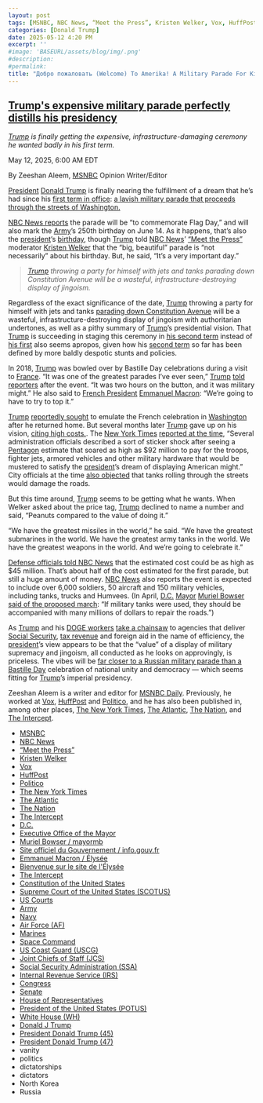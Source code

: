 ```yaml
---
layout: post
tags: [MSNBC, NBC News, “Meet the Press”, Kristen Welker, Vox, HuffPost, Politico, The New York Times, The Atlantic, The Nation, The Intercept, D.C., Executive Office of the Mayor, Muriel Bowser / mayormb, Site officiel du Gouvernement / info.gouv.fr, Emmanuel Macron / Élysée, Bienvenue sur le site de l’Élysée, The Intercept, Constitution of the United States, Supreme Court of the United States (SCOTUS), US Courts, Army, Navy, Air Force (AF), Marines, Space Command, US Coast Guard (USCG), Joint Chiefs of Staff (JCS), Social Security Administration (SSA), Internal Revenue Service (IRS), Congress, Senate, House of Representatives, President of the United States (POTUS), White House (WH), Donald J Trump, President Donald Trump (45), President Donald Trump (45), President Donald Trump (47), vanity, politics, dictatorships, dictators, North Korea, Russia]
categories: [Donald Trump]
date: 2025-05-12 4:20 PM
excerpt: ''
#image: 'BASEURL/assets/blog/img/.png'
#description:
#permalink:
title: "Добро пожаловать (Welcome) To Amerika! A Military Parade For King Trump"
---
```



## [Trump's expensive military parade perfectly distills his presidency](https://www.msnbc.com/opinion/msnbc-opinion/trump-military-parade-cost-birthday-rcna205872)

*[Trump](https://www.donaldjtrump.com/) is finally getting the expensive, infrastructure-damaging ceremony he wanted badly in his first term.*

May 12, 2025, 6:00 AM EDT

By Zeeshan Aleem, [MSNBC](https://www.msnbc.com/) Opinion Writer/Editor

[President](https://www.whitehouse.gov/) [Donald Trump](https://www.donaldjtrump.com/) is finally nearing the fulfillment of a dream that he’s had since his [first term in office](https://trumpwhitehouse.archives.gov/): [a lavish military parade that proceeds through the streets of Washington.](https://www.nbcnews.com/politics/trump-administration/trump-defends-high-cost-military-parade-peanuts-rcna204581)

[NBC News reports](https://www.nbcnews.com/politics/trump-administration/trump-defends-high-cost-military-parade-peanuts-rcna204581) the parade will be “to commemorate Flag Day,” and will also mark the [Army](https://www.army.mil/)’s 250th birthday on June 14. As it happens, that’s also the [president](https://www.whitehouse.gov/)’s [birthday](https://www.donaldjtrump.com/), though [Trump](https://www.donaldjtrump.com/) told [NBC News](https://www.nbcnews.com/)’ [“Meet the Press”](https://www.nbcnews.com/meet-the-press) moderator [Kristen Welker](https://www.nbcnews.com/author/kristen-welker-ncpn6396) that the “big, beautiful” parade is “not necessarily” about his birthday. But, he said, “It’s a very important day.”

> *[Trump](https://www.donaldjtrump.com/) throwing a party for himself with jets and tanks parading down Constitution Avenue will be a wasteful, infrastructure-destroying display of jingoism.*

Regardless of the exact significance of the date, [Trump](https://www.donaldjtrump.com/) throwing a party for himself with jets and tanks [parading down Constitution Avenue](https://www.axios.com/local/washington-dc/2025/05/09/trump-military-parade-route-concert-music) will be a wasteful, infrastructure-destroying display of jingoism with authoritarian undertones, as well as a pithy summary of [Trump](https://www.donaldjtrump.com/)’s presidential vision. That [Trump](https://www.donaldjtrump.com/) is succeeding in staging this ceremony in [his second term](https://www.whitehouse.gov/) instead of [his first](https://trumpwhitehouse.archives.gov/) also seems apropos, given how his [second term](https://www.whitehouse.gov/administration/donald-j-trump/) so far has been defined by more baldly despotic stunts and policies.

In 2018, [Trump](https://www.donaldjtrump.com/) was bowled over by Bastille Day celebrations during a visit to [France](https://www.info.gouv.fr/). “It was one of the greatest parades I’ve ever seen,” [Trump](https://www.donaldjtrump.com/) [told reporters](https://www.washingtonpost.com/politics/trumps-marching-orders-to-the-pentagon-plan-a-grand-military-parade/2018/02/06/9e19ca88-0b55-11e8-8b0d-891602206fb7_story.html) after the event. “It was two hours on the button, and it was military might.” He also said to [French President](https://www.elysee.fr/) [Emmanuel Macron](https://www.elysee.fr/emmanuel-macron): “We’re going to have to try to top it.”

[Trump](https://www.donaldjtrump.com/) [reportedly sought](https://www.washingtonpost.com/politics/trumps-marching-orders-to-the-pentagon-plan-a-grand-military-parade/2018/02/06/9e19ca88-0b55-11e8-8b0d-891602206fb7_story.html) to emulate the French celebration in [Washington](https://dc.gov/) after he returned home. But several months later [Trump](https://www.donaldjtrump.com/) gave up on his vision, [citing high costs.](https://www.nytimes.com/2018/08/17/us/politics/trump-military-parade.html). The [New York Times](https://www.nytimes.com/) [reported at the time](https://www.nytimes.com/2018/08/17/us/politics/trump-military-parade.html), “Several administration officials described a sort of sticker shock after seeing a [Pentagon](https://www.defense.gov/) estimate that soared as high as $92 million to pay for the troops, fighter jets, armored vehicles and other military hardware that would be mustered to satisfy the [president](https://www.whitehouse.gov/)’s dream of displaying American might.” City officials at the time [also objected](https://apnews.com/article/trump-army-military-parade-birthday-2f5cd12c8ccd4efddc29bfa3cf8f2705) that tanks rolling through the streets would damage the roads.

But this time around, [Trump](https://www.donaldjtrump.com/) seems to be getting what he wants. When Welker asked about the price tag, [Trump](https://www.donaldjtrump.com/) declined to name a number and said, “Peanuts compared to the value of doing it.”

“We have the greatest missiles in the world,” he said. “We have the greatest submarines in the world. We have the greatest army tanks in the world. We have the greatest weapons in the world. And we’re going to celebrate it.”

[Defense officials told NBC News](https://www.nbcnews.com/politics/national-security/us-army-planning-parade-anniversary-trumps-birthday-rcna204512) that the estimated cost could be as high as $45 million. That’s about half of the cost estimated for the first parade, but still a huge amount of money. [NBC News](https://www.nbcnews.com/) also reports the event is expected to include over 6,000 soldiers, 50 aircraft and 150 military vehicles, including tanks, trucks and Humvees. (In April, [D.C.](https://dc.gov/) [Mayor](https://mayor.dc.gov/node) [Muriel Bowser](https://mayor.dc.gov/biography/muriel-bowser) [said of the proposed march](https://apnews.com/article/trump-army-military-parade-birthday-2f5cd12c8ccd4efddc29bfa3cf8f2705): “If military tanks were used, they should be accompanied with many millions of dollars to repair the roads.”)

As [Trump](https://www.donaldjtrump.com/) and his [DOGE workers](https://www.doge.gov/) [take a chainsaw](https://www.msnbc.com/jose-diaz-balart/watch/musk-on-stage-with-chainsaw-proud-of-what-he-s-doing-with-cuts-that-impact-americans-232591941743) to agencies that deliver [Social Security](https://www.ssa.gov/), [tax revenue](https://www.irs.gov/) and foreign aid in the name of efficiency, the [president](https://www.whitehouse.gov/)’s view appears to be that the “value” of a display of military supremacy and jingoism, all conducted as he looks on approvingly, is priceless. The vibes will be [far closer to a Russian military parade than a Bastille Day](https://www.vox.com/the-big-idea/2018/2/12/17003600/trump-military-parade-bastille-day-washington) celebration of national unity and democracy — which seems fitting for [Trump](https://www.donaldjtrump.com/)’s imperial presidency.

Zeeshan Aleem is a writer and editor for [MSNBC Daily](https://www.msnbc.com/). Previously, he worked at [Vox](https://www.vox.com/), [HuffPost](https://www.huffpost.com/) and [Politico](https://www.politico.com/), and he has also been published in, among other places, [The New York Times](https://www.nytimes.com/), [The Atlantic](https://www.theatlantic.com/), [The Nation](https://www.thenation.com/), and [The Intercept](https://theintercept.com/). 

- [MSNBC](https://www.msnbc.com/)
- [NBC News](https://www.nbcnews.com/)
- [“Meet the Press”](https://www.nbcnews.com/meet-the-press) 
- [Kristen Welker](https://www.nbcnews.com/author/kristen-welker-ncpn6396)
- [Vox](https://www.vox.com/) 
- [HuffPost](https://www.huffpost.com/)
- [Politico](https://www.politico.com/)
- [The New York Times](https://www.nytimes.com/)
- [The Atlantic](https://www.theatlantic.com/) 
- [The Nation](https://www.thenation.com/) 
- [The Intercept](https://theintercept.com/)
- [D.C.](https://dc.gov/) 
- [Executive Office of the Mayor](https://mayor.dc.gov/node)
- [Muriel Bowser / mayormb](https://mayor.dc.gov/biography/muriel-bowser)
- [Site officiel du Gouvernement / info.gouv.fr](https://www.info.gouv.fr/)
- [Emmanuel Macron / Élysée](https://www.elysee.fr/emmanuel-macron)
- [Bienvenue sur le site de l'Élysée](https://www.elysee.fr/)
- [The Intercept](https://theintercept.com/)
- [Constitution of the United States](https://constitution.congress.gov/)
- [Supreme Court of the United States (SCOTUS)](https://www.supremecourt.gov/)
- [US Courts](https://www.uscourts.gov/)
- [Army](https://www.army.mil/)
- [Navy](https://www.navy.mil/)
- [Air Force (AF)](https://www.af.mil/)
- [Marines](https://www.marines.mil/)
- [Space Command](https://www.spacecom.mil/)
- [US Coast Guard (USCG)](https://www.uscg.mil/)
- [Joint Chiefs of Staff (JCS)](https://www.jcs.mil/)
- [Social Security Administration (SSA)](https://www.ssa.gov/)
- [Internal Revenue Service (IRS)](https://www.irs.gov/)
- [Congress](https://www.congress.gov/)
- [Senate](https://www.senate.gov/)
- [House of Representatives](https://www.house.gov/)
- [President of the United States (POTUS)](https://www.whitehouse.gov/)
- [White House (WH)](https://www.whitehouse.gov/)
- [Donald J Trump](https://www.whitehouse.gov/)
- [President Donald Trump (45)](https://trumpwhitehouse.archives.gov/)
- [President Donald Trump (47)](https://www.whitehouse.gov/)
- vanity 
- politics 
- dictatorships
- dictators 
- North Korea 
- Russia
